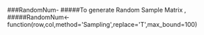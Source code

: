 ###RandomNum-
#####To generate Random Sample Matrix ,
#####RandomNum<-function(row,col,method='Sampling',replace='T',max_bound=100)
